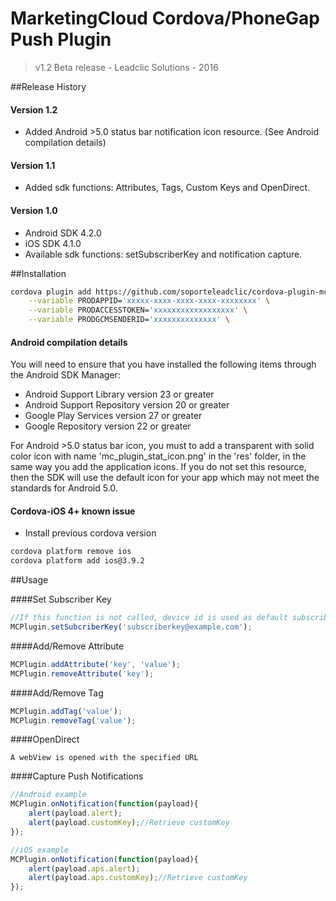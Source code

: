# MarketingCloud Cordova/PhoneGap Push Plugin
> v1.2 Beta release -  Leadclic Solutions - 2016

##Release History
#### Version 1.2
- Added Android >5.0 status bar notification icon resource. (See Android compilation details)

#### Version 1.1
- Added sdk functions: Attributes, Tags, Custom Keys and OpenDirect.

#### Version 1.0
- Android SDK 4.2.0 
- iOS SDK 4.1.0
- Available sdk functions: setSubscriberKey and notification capture.

##Installation
```Bash
cordova plugin add https://github.com/soporteleadclic/cordova-plugin-mc \
	--variable PRODAPPID='xxxxx-xxxx-xxxx-xxxx-xxxxxxxx' \
	--variable PRODACCESSTOKEN='xxxxxxxxxxxxxxxxxx' \
	--variable PRODGCMSENDERID='xxxxxxxxxxxxxx' \

```

#### Android compilation details
You will need to ensure that you have installed the following items through the Android SDK Manager:

- Android Support Library version 23 or greater
- Android Support Repository version 20 or greater
- Google Play Services version 27 or greater
- Google Repository version 22 or greater

For Android >5.0 status bar icon, you must to add a transparent with solid color icon with name 'mc_plugin_stat_icon.png' in the 'res' folder, in the same way you add the application icons.
If you do not set this resource, then the SDK will use the default icon for your app which may not meet the standards for Android 5.0.

#### Cordova-iOS 4+ known issue

- Install previous cordova version
```Bash
cordova platform remove ios
cordova platform add ios@3.9.2 
```

##Usage

####Set Subscriber Key

```javascript
//If this function is not called, device id is used as default subscriber key.
MCPlugin.setSubcriberKey('subscriberkey@example.com');
```

####Add/Remove Attribute

```javascript
MCPlugin.addAttribute('key', 'value');
MCPlugin.removeAttribute('key');
```

####Add/Remove Tag

```javascript
MCPlugin.addTag('value');
MCPlugin.removeTag('value');
```

####OpenDirect
```
A webView is opened with the specified URL
```

####Capture Push Notifications

```javascript
//Android example
MCPlugin.onNotification(function(payload){
    alert(payload.alert);
    alert(payload.customKey);//Retrieve customKey
});

//iOS example
MCPlugin.onNotification(function(payload){
    alert(payload.aps.alert);
    alert(payload.aps.customKey);//Retrieve customKey
});
```
